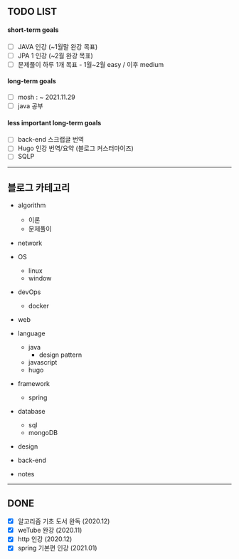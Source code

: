 ## TODO LIST

#### short-term goals

- [ ] JAVA 인강 (~1월말 완강 목표)
- [ ] JPA 1 인강 (~2월 완강 목표)
- [ ] 문제풀이 하루 1개 목표 - 1월~2월 easy / 이후 medium 

#### long-term goals
- [ ] mosh : ~  2021.11.29
- [ ] java 공부

#### less important long-term goals
- [ ] back-end 스크랩글 번역
- [ ] Hugo 인강 번역/요약 (블로그 커스터마이즈)
- [ ] SQLP

-----

## 블로그 카테고리

- algorithm
  - 이론
  - 문제풀이
- network
- OS
  - linux
  - window
- devOps
  - docker
- web
- language
  - java
    - design pattern
  - javascript
  - hugo
- framework
  - spring
- database
  - sql
  - mongoDB
- design
- back-end

- notes

-----

## DONE

- [X] 알고리즘 기초 도서 완독 (2020.12)
- [X] weTube 완강 (2020.11)
- [X] http 인강 (2020.12)
- [X] spring 기본편 인강 (2021.01)